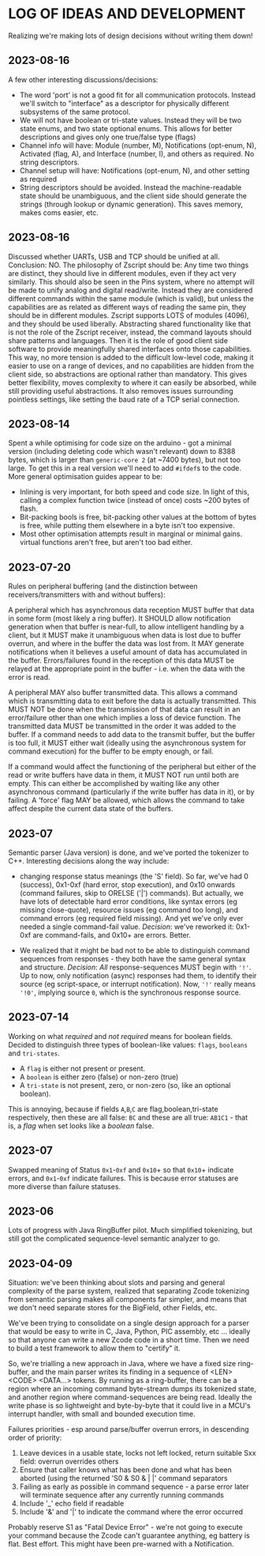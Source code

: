 LOG OF IDEAS AND DEVELOPMENT
===

Realizing we're making lots of design decisions without writing them down!


2023-08-16
---
A few other interesting discussions/decisions:
- The word 'port' is not a good fit for all communication protocols. Instead we'll switch to "interface" as a descriptor for physically different subsystems of the same protocol.
- We will not have boolean or tri-state values. Instead they will be two state enums, and two state optional enums. This allows for better descriptions and gives only one true/false type (flags)
- Channel info will have: Module (number, M), Notifications (opt-enum, N), Activated (flag, A), and Interface (number, I), and others as required. No string descriptors.
- Channel setup will have: Notifications (opt-enum, N), and other setting as required
- String descriptors should be avoided. Instead the machine-readable state should be unambiguous, and the client side should generate the strings (through lookup or dynamic generation). This saves memory, makes coms easier, etc.

2023-08-16
---
Discussed whether UARTs, USB and TCP should be unified at all. Conclusion: NO.
The philosophy of Zscript should be: Any time two things are distinct, they should live in different modules, even if they act very similarly.
This should also be seen in the Pins system, where no attempt will be made to unify analog and digital read/write.
Instead they are considered different commands within the same module (which is valid), but unless the capabilities are as related as different ways of reading the same pin, they should be in different modules.
Zscript supports LOTS of modules (4096), and they should be used liberally. Abstracting shared functionality like that is not the role of the Zscript receiver, instead, the command layouts should share patterns and languages. Then it is the role of good client side software to provide meaningfully shared interfaces onto those capabilities. This way, no more tension is added to the difficult low-level code, making it easier to use on a range of devices, and no capabilities are hidden from the client side, so abstractions are optional rather than mandatory.
This gives better flexibility, moves complexity to where it can easily be absorbed, while still providing useful abstractions.
It also removes issues surrounding pointless settings, like setting the baud rate of a TCP serial connection.


2023-08-14
---
Spent a while optimising for code size on the arduino - got a minimal version (including deleting code which wasn't relevant) down to 8388 bytes, which is larger than `generic-core 2` (at ~7400 bytes), but not too large. To get this in a real version we'll need to add `#ifdef`s to the code.
More general optimisation guides appear to be:
- Inlining is very important, for both speed and code size. In light of this, calling a complex function twice (instead of once) costs ~200 bytes of flash.
- Bit-packing bools is free, bit-packing other values at the bottom of bytes is free, while putting them elsewhere in a byte isn't too expensive.
- Most other optimisation attempts result in marginal or minimal gains. virtual functions aren't free, but aren't too bad either.


2023-07-20
---
Rules on peripheral buffering (and the distinction between receivers/transmitters with and without buffers):

A peripheral which has asynchronous data reception MUST buffer that data in some form (most likely a ring buffer).
It SHOULD allow notification generation when that buffer is near-full, to allow intelligent handling by a client, but it MUST make it unambiguous when data is lost due to buffer overrun, and where in the buffer the data was lost from. It MAY generate notifications when it believes a useful amount of data has accumulated in the buffer.
Errors/failures found in the reception of this data MUST be relayed at the appropriate point in the buffer - i.e. when the data with the error is read.

A peripheral MAY also buffer transmitted data. This allows a command which is transmitting data to exit before the data is actually transmitted. This MUST NOT be done when the transmission of that data can result in an error/failure other than one which implies a loss of device function.
The transmitted data MUST be transmitted in the order it was added to the buffer. If a command needs to add data to the transmit buffer, but the buffer is too full, it MUST either wait (ideally using the asynchronous system for command execution) for the buffer to be empty enough, or fail.

If a command would affect the functioning of the peripheral but either of the read or write buffers have data in them, it MUST NOT run until both are empty. This can either be accomplished by waiting like any other asynchronous command (particularly if the write buffer has data in it), or by failing. 
A 'force' flag MAY be allowed, which allows the command to take affect despite the current data state of the buffers. 

2023-07
---
Semantic parser (Java version) is done, and we've ported the tokenizer to C++. Interesting decisions along the way include:
* changing response status meanings (the 'S' field). So far, we've had 0 (success), 0x1-0xf (hard error, stop execution), and 0x10 onwards (command failures, skip to ORELSE ('|') commands). But actually, we have lots of detectable hard error conditions, like syntax errors (eg missing close-quote), resource issues (eg command too long), and command errors (eg required field missing). And yet we've only ever needed a single command-fail value. *Decision*: we've reworked it: 0x1-0xf are command-fails, and 0x10+ are errors. Better.

* We realized that it might be bad not to be able to distinguish command sequences from responses - they both have the same general syntax and structure. *Decision*:  _All_ response-sequences MUST begin with `'!'`. Up to now, only notification (async) responses had them, to identify their source (eg script-space, or interrupt notification). Now, `'!'` really means `'!0'`, implying source `0`, which is the synchronous response source.

2023-07-14
---
Working on what _required_ and _not required_ means for boolean fields. Decided to distinguish three types of boolean-like values: `flags`, `booleans` and `tri-states`. 
- A `flag` is either not present or present. 
- A `boolean` is either zero (false) or non-zero (true)
- A `tri-state` is not present, zero, or non-zero (so, like an optional boolean).

This is annoying, because if fields `A`,`B`,`C` are flag,boolean,tri-state respectively, then these are all false: `BC` and these are all true: `AB1C1` - that is, a _flag_ when set looks like a _boolean_ false.

2023-07
---
Swapped meaning of Status `0x1`-`0xf` and `0x10`+ so that `0x10`+ indicate errors, and `0x1`-`0xf` indicate failures. This is because error statuses are more diverse than failure statuses.

2023-06
---
Lots of progress with Java RingBuffer pilot. Much simplified tokenizing, but still got the complicated sequence-level semantic analyzer to go.


2023-04-09
---
Situation: we've been thinking about slots and parsing and general complexity of the parse system, realized that separating Zcode tokenizing from semantic parsing makes all components far simpler, and means that we don't need separate stores for the BigField, other Fields, etc. 

We've been trying to consolidate on a single design approach for a parser that would be easy to write in C, Java, Python, PIC assembly, etc ... ideally so that anyone can write a new Zcode code in a short time. Then we need to build a test framework to allow them to "certify" it. 

So, we're trialling a new approach in Java, where we have a fixed size ring-buffer, and the main parser writes its finding in a sequence of &lt;LEN> &lt;CODE> &lt;DATA...> tokens. By running as a ring-buffer, there can be a region where an incoming command byte-stream dumps its tokenized state, and another region where command-sequences are being read. Ideally the write phase is so lightweight and byte-by-byte that it could live in a MCU's interrupt handler, with small and bounded execution time.


Failures priorities - esp around parse/buffer overrun errors, in descending order of priority:
1. Leave devices in a usable state, locks not left locked, return suitable Sxx field: overrun overrides others
1. Ensure that caller knows what has been done and what has been aborted (using the returned 'S0 & S0 & | |' command separators
1. Failing as early as possible in command sequence - a parse error later will terminate sequence after any currently running commands
1. Include '_' echo field if readable
1. Include '&' and '|' to indicate the command where the error occurred

Probably reserve S1 as "Fatal Device Error" - we're not going to execute your command because the Zcode can't guarantee anything, eg battery is flat. Best effort. This might have been pre-warned with a Notification.
